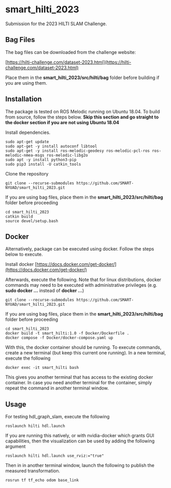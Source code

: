 # smart_hilti_2023
Submission for the 2023 HILTI SLAM Challenge. 
## Bag Files
The bag files can be downloaded from the challenge website:

[https://hilti-challenge.com/dataset-2023.html](https://hilti-challenge.com/dataset-2023.html)

Place them in the **smart_hilti_2023/src/hilti/bag** folder before building if you are using them.

## Installation
The package is tested on ROS Melodic running on Ubuntu 18.04. To build from source, follow the steps below. **Skip this section and go straight to the docker section if you are not using Ubuntu 18.04**

Install dependencies. 
```
sudo apt-get update 
sudo apt-get -y install autoconf libtool
sudo apt-get -y install ros-melodic-geodesy ros-melodic-pcl-ros ros-melodic-nmea-msgs ros-melodic-libg2o
sudo apt -y install python3-pip
sudo pip3 install -U catkin_tools
```
Clone the repository
```
git clone --recurse-submodules https://github.com/SMART-NYUAD/smart_hilti_2023.git
```
If you are using bag files, place them in the **smart_hilti_2023/src/hilti/bag** folder before proceeding
```
cd smart_hilti_2023
catkin build
source devel/setup.bash
```

## Docker
Alternatively, package can be executed using docker. Follow the steps below to execute. 

Install docker
[https://docs.docker.com/get-docker/](https://docs.docker.com/get-docker/)

Afterwards, execute the following. Note that for linux distributions, docker commands may need to be executed with administrative privileges (e.g. **sudo docker ...** instead of **docker ...**)
```
git clone --recurse-submodules https://github.com/SMART-NYUAD/smart_hilti_2023.git
```
If you are using bag files, place them in the **smart_hilti_2023/src/hilti/bag** folder before proceeding
```
cd smart_hilti_2023
docker build -t smart_hilti:1.0 -f Docker/Dockerfile .
docker compose -f Docker/docker-compose.yaml up
```
With this, the docker container should be running. To execute commands, create a new terminal (but keep this current one running). In a new terminal, execute the following
```
docker exec -it smart_hilti bash
```
This gives you another terminal that has access to the existing docker container. In case you need another terminal for the container, simply repeat the command in another terminal window.  

## Usage
For testing hdl_graph_slam, execute the following
```
roslaunch hilti hdl.launch
```
If you are running this natively, or with nvidia-docker which grants GUI capabilities, then the visualization can be used by adding the following argument
```
roslaunch hilti hdl.launch use_rviz:="true"
```
Then in in another terminal window, launch the following to publish the measured transformation.
```
rosrun tf tf_echo odom base_link
```
